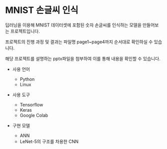 # MNIST 손글씨 인식
딥러닝을 이용해 MNIST 데이터셋에 포함된 숫자 손글씨를 인식하는 모델을 만들어보는 프로젝트입니다.

프로젝트의 진행 과정 및 결과는 파일명 page1~page4까지 순서대로 확인하실 수 있습니다.

해당 프로젝트를 설명하는 pptx파일을 첨부하여 이를 통해 내용을 확인할 수 있습니다.
  
  * 사용 언어
    * Python
    * Linux
    
  * 사용 도구
    * Tensorflow
    * Keras
    * Google Colab
    
  * 구현 모델
    * ANN
    * LeNet-5의 구조를 차용한 CNN
